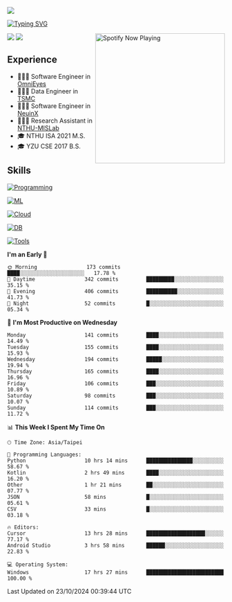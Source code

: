 ![](https://komarev.com/ghpvc/?username=peter0512lee&color=ff69b4)

[![Typing SVG](https://readme-typing-svg.herokuapp.com?color=F742BA&size=20&lines=Hi!+I'm+JYL)](https://git.io/typing-svg)

[<img src="https://spotify-now-playing.peter0512lee.vercel.app/api/spotify-playing" alt="Spotify Now Playing" width="300" align="right" />](https://open.spotify.com/user/21iyoswqgnkoe7peuesmqnhgy)

![](https://leetcard.jacoblin.cool/peter0512lee?theme=dark)
![](https://github-readme-activity-graph.vercel.app/graph?username=peter0512lee&theme=github)

## Experience
- 🧑🏻‍💻 Software Engineer in [OmniEyes](https://www.theomnieyes.com/)
- 🧑🏻‍💻 Data Engineer in [TSMC](https://www.tsmc.com/)
- 🧑🏻‍💻 Software Engineer in [NeuinX](https://neuinx.com/)
- 🧑🏻‍💻 Research Assistant in [NTHU-MISLab](https://mislab.cs.nthu.edu.tw/)
- 🎓 NTHU ISA 2021 M.S.
- 🎓 YZU CSE 2017 B.S.

## Skills
[![Programming](https://skillicons.dev/icons?i=cpp,py,kotlin)](https://skillicons.dev)

[![ML](https://skillicons.dev/icons?i=pytorch,opencv,sklearn)](https://skillicons.dev)

<!-- [![Web](https://skillicons.dev/icons?i=html,css,react,tailwind,nodejs,vite)](https://skillicons.dev) -->

[![Cloud](https://skillicons.dev/icons?i=aws,azure,docker,k8s)](https://skillicons.dev)

[![DB](https://skillicons.dev/icons?i=postgresql,firebase,sqlite,mongodb)](https://skillicons.dev)

[![Tools](https://skillicons.dev/icons?i=git,github,githubactions,vscode,postman,anaconda,androidstudio)](https://skillicons.dev)

<!--
<table><tr><td valign="top" width="50%">

<img src="https://github-readme-stats-sigma-five.vercel.app/api?username=peter0512lee&hide_border=true&show_icons=true&locale=en&layout=compact&theme=dracula" align="left" style="width: 100%" />

</td><td valign="top" width="50%">

<img src="https://github-readme-stats-sigma-five.vercel.app/api/top-langs?username=peter0512lee&hide_border=true&show_icons=true&locale=en&layout=compact&theme=dracula" align="left" style="width: 100%" />

</td></tr></table>  
-->

<!--START_SECTION:waka-->
**I'm an Early 🐤** 

```text
🌞 Morning                173 commits         ████░░░░░░░░░░░░░░░░░░░░░   17.78 % 
🌆 Daytime                342 commits         █████████░░░░░░░░░░░░░░░░   35.15 % 
🌃 Evening                406 commits         ██████████░░░░░░░░░░░░░░░   41.73 % 
🌙 Night                  52 commits          █░░░░░░░░░░░░░░░░░░░░░░░░   05.34 % 
```
📅 **I'm Most Productive on Wednesday** 

```text
Monday                   141 commits         ████░░░░░░░░░░░░░░░░░░░░░   14.49 % 
Tuesday                  155 commits         ████░░░░░░░░░░░░░░░░░░░░░   15.93 % 
Wednesday                194 commits         █████░░░░░░░░░░░░░░░░░░░░   19.94 % 
Thursday                 165 commits         ████░░░░░░░░░░░░░░░░░░░░░   16.96 % 
Friday                   106 commits         ███░░░░░░░░░░░░░░░░░░░░░░   10.89 % 
Saturday                 98 commits          ███░░░░░░░░░░░░░░░░░░░░░░   10.07 % 
Sunday                   114 commits         ███░░░░░░░░░░░░░░░░░░░░░░   11.72 % 
```


📊 **This Week I Spent My Time On** 

```text
🕑︎ Time Zone: Asia/Taipei

💬 Programming Languages: 
Python                   10 hrs 14 mins      ███████████████░░░░░░░░░░   58.67 % 
Kotlin                   2 hrs 49 mins       ████░░░░░░░░░░░░░░░░░░░░░   16.20 % 
Other                    1 hr 21 mins        ██░░░░░░░░░░░░░░░░░░░░░░░   07.77 % 
JSON                     58 mins             █░░░░░░░░░░░░░░░░░░░░░░░░   05.61 % 
CSV                      33 mins             █░░░░░░░░░░░░░░░░░░░░░░░░   03.18 % 

🔥 Editors: 
Cursor                   13 hrs 28 mins      ███████████████████░░░░░░   77.17 % 
Android Studio           3 hrs 58 mins       ██████░░░░░░░░░░░░░░░░░░░   22.83 % 

💻 Operating System: 
Windows                  17 hrs 27 mins      █████████████████████████   100.00 % 
```


 Last Updated on 23/10/2024 00:39:44 UTC
<!--END_SECTION:waka-->


<!--
**peter0512lee/peter0512lee** is a ✨ _special_ ✨ repository because its `README.md` (this file) appears on your GitHub profile.

